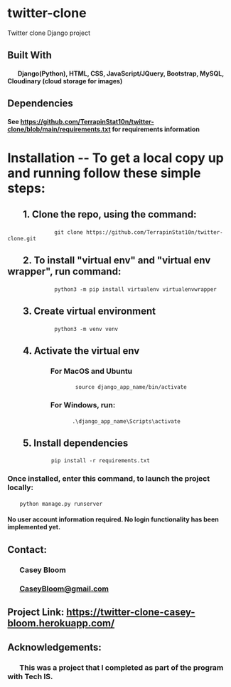 # twitter-clone
Twitter clone Django project

## Built With
#### &nbsp;&nbsp;&nbsp;&nbsp;&nbsp;&nbsp; Django(Python), HTML, CSS, JavaScript/JQuery, Bootstrap, MySQL, Cloudinary (cloud storage for images)

## Dependencies
#### See https://github.com/TerrapinStat10n/twitter-clone/blob/main/requirements.txt for requirements information

# Installation -- To get a local copy up and running follow these simple steps:

## &nbsp;&nbsp;&nbsp;&nbsp;&nbsp;&nbsp; 1. Clone the repo, using the command:
&nbsp;&nbsp;&nbsp;&nbsp;&nbsp;&nbsp;&nbsp;&nbsp;&nbsp;&nbsp;&nbsp;&nbsp;&nbsp;&nbsp;&nbsp;&nbsp;&nbsp;&nbsp;&nbsp;&nbsp;&nbsp;&nbsp;&nbsp;&nbsp; ` git clone https://github.com/TerrapinStat10n/twitter-clone.git`

## &nbsp;&nbsp;&nbsp;&nbsp;&nbsp;&nbsp; 2. To install "virtual env" and "virtual env wrapper", run command: 
&nbsp;&nbsp;&nbsp;&nbsp;&nbsp;&nbsp;&nbsp;&nbsp;&nbsp;&nbsp;&nbsp;&nbsp;&nbsp;&nbsp;&nbsp;&nbsp;&nbsp;&nbsp;&nbsp;&nbsp;&nbsp;&nbsp;&nbsp;&nbsp; ` python3 -m pip install virtualenv virtualenvwrapper`

## &nbsp;&nbsp;&nbsp;&nbsp;&nbsp;&nbsp; 3. Create virtual environment
&nbsp;&nbsp;&nbsp;&nbsp;&nbsp;&nbsp;&nbsp;&nbsp;&nbsp;&nbsp;&nbsp;&nbsp;&nbsp;&nbsp;&nbsp;&nbsp;&nbsp;&nbsp;&nbsp;&nbsp;&nbsp;&nbsp;&nbsp;&nbsp; ` python3 -m venv venv`

## &nbsp;&nbsp;&nbsp;&nbsp;&nbsp;&nbsp; 4. Activate the virtual env
### &nbsp;&nbsp;&nbsp;&nbsp;&nbsp;&nbsp;&nbsp;&nbsp;&nbsp;&nbsp;&nbsp;&nbsp;&nbsp;&nbsp;&nbsp;&nbsp;&nbsp;&nbsp;&nbsp;&nbsp;&nbsp;&nbsp;&nbsp;&nbsp; For MacOS and Ubuntu
&nbsp;&nbsp;&nbsp;&nbsp;&nbsp;&nbsp;&nbsp;&nbsp;&nbsp;&nbsp;&nbsp;&nbsp;&nbsp;&nbsp;&nbsp;&nbsp;&nbsp;&nbsp;&nbsp;&nbsp;&nbsp;&nbsp;&nbsp;&nbsp;&nbsp;&nbsp;&nbsp;&nbsp;&nbsp;&nbsp;&nbsp;&nbsp;&nbsp;&nbsp;&nbsp;&nbsp; ` source django_app_name/bin/activate`

### &nbsp;&nbsp;&nbsp;&nbsp;&nbsp;&nbsp;&nbsp;&nbsp;&nbsp;&nbsp;&nbsp;&nbsp;&nbsp;&nbsp;&nbsp;&nbsp;&nbsp;&nbsp;&nbsp;&nbsp;&nbsp;&nbsp;&nbsp;&nbsp; For Windows, run:
&nbsp;&nbsp;&nbsp;&nbsp;&nbsp;&nbsp;&nbsp;&nbsp;&nbsp;&nbsp;&nbsp;&nbsp;&nbsp;&nbsp;&nbsp;&nbsp;&nbsp;&nbsp;&nbsp;&nbsp;&nbsp;&nbsp;&nbsp;&nbsp;&nbsp;&nbsp;&nbsp;&nbsp;&nbsp;&nbsp;&nbsp;&nbsp;&nbsp;&nbsp;&nbsp;&nbsp; `.\django_app_name\Scripts\activate`

## &nbsp;&nbsp;&nbsp;&nbsp;&nbsp;&nbsp; 5. Install dependencies
&nbsp;&nbsp;&nbsp;&nbsp;&nbsp;&nbsp;&nbsp;&nbsp;&nbsp;&nbsp;&nbsp;&nbsp;&nbsp;&nbsp;&nbsp;&nbsp;&nbsp;&nbsp;&nbsp;&nbsp;&nbsp;&nbsp;&nbsp;&nbsp; `pip install -r requirements.txt`




### Once installed, enter this command, to launch the project locally:
&nbsp;&nbsp;&nbsp;&nbsp;&nbsp;&nbsp; `python manage.py runserver`


#### No user account information required. No login functionality has been implemented yet.


## Contact:
### &nbsp;&nbsp;&nbsp;&nbsp;&nbsp;&nbsp; Casey Bloom
### &nbsp;&nbsp;&nbsp;&nbsp;&nbsp;&nbsp; CaseyBloom@gmail.com


## Project Link: https://twitter-clone-casey-bloom.herokuapp.com/


## Acknowledgements:
### &nbsp;&nbsp;&nbsp;&nbsp;&nbsp;&nbsp; This was a project that I completed as part of the program with Tech IS.
